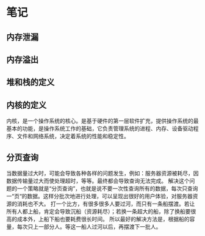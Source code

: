 # 笔记

## 内存泄漏

## 内存溢出

## 堆和栈的定义

## 内核的定义
内核，是一个操作系统的核心。是基于硬件的第一层软件扩充，提供操作系统的最基本的功能，是操作系统工作的基础，它负责管理系统的进程、内存、设备驱动程序、文件和网络系统，决定着系统的性能和稳定性。

## 分页查询
当数据量过大时，可能会导致各种各样的问题发生，例如：服务器资源被耗尽，因数据传输量过大而使处理超时，等等。最终都会导致查询无法完成。
解决这个问题的一个策略就是“分页查询”，也就是说不要一次性查询所有的数据，每次只查询一“页“的数据。这样分批次地进行处理，可以呈现出很好的用户体验，对服务器资源的消耗也不大。
打一个比方，有很多很多人要过河，而只有一条船摆渡。若让所有人都上船，肯定会导致沉船（资源耗尽）；若换一条超大的船，除了换船要很高的成本外，上船下船也要耗费很长时间。
所以最好的解决方法是，根据船的容量，每次只上一部分人。等这一船人过河以后，再摆渡下一批人。

